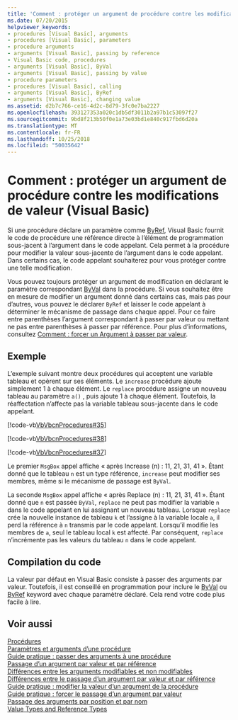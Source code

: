 ```yaml
---
title: 'Comment : protéger un argument de procédure contre les modifications de valeur (Visual Basic)'
ms.date: 07/20/2015
helpviewer_keywords:
- procedures [Visual Basic], arguments
- procedures [Visual Basic], parameters
- procedure arguments
- arguments [Visual Basic], passing by reference
- Visual Basic code, procedures
- arguments [Visual Basic], ByVal
- arguments [Visual Basic], passing by value
- procedure parameters
- procedures [Visual Basic], calling
- arguments [Visual Basic], ByRef
- arguments [Visual Basic], changing value
ms.assetid: d2b7c766-ce16-4d2c-8d79-3fc0e7ba2227
ms.openlocfilehash: 393127353a020c1db5df3011b2a97b1c53097f27
ms.sourcegitcommit: 9bd8f213b50f0e1a73e03bd1e840c917fbd6d20a
ms.translationtype: MT
ms.contentlocale: fr-FR
ms.lasthandoff: 10/25/2018
ms.locfileid: "50035642"
---
```

# <a name="how-to-protect-a-procedure-argument-against-value-changes-visual-basic"></a>Comment : protéger un argument de procédure contre les modifications de valeur (Visual Basic)
Si une procédure déclare un paramètre comme [ByRef](../../../../visual-basic/language-reference/modifiers/byref.md), Visual Basic fournit le code de procédure une référence directe à l’élément de programmation sous-jacent à l’argument dans le code appelant. Cela permet à la procédure pour modifier la valeur sous-jacente de l’argument dans le code appelant. Dans certains cas, le code appelant souhaiterez pour vous protéger contre une telle modification.  
  
 Vous pouvez toujours protéger un argument de modification en déclarant le paramètre correspondant [ByVal](../../../../visual-basic/language-reference/modifiers/byval.md) dans la procédure. Si vous souhaitez être en mesure de modifier un argument donné dans certains cas, mais pas pour d’autres, vous pouvez le déclarer `ByRef` et laisser le code appelant à déterminer le mécanisme de passage dans chaque appel. Pour ce faire entre parenthèses l’argument correspondant à passer par valeur ou mettant ne pas entre parenthèses à passer par référence. Pour plus d’informations, consultez [Comment : forcer un Argument à passer par valeur](./how-to-force-an-argument-to-be-passed-by-value.md).  
  
## <a name="example"></a>Exemple  
 L’exemple suivant montre deux procédures qui acceptent une variable tableau et opèrent sur ses éléments. Le `increase` procédure ajoute simplement 1 à chaque élément. Le `replace` procédure assigne un nouveau tableau au paramètre `a()` , puis ajoute 1 à chaque élément. Toutefois, la réaffectation n’affecte pas la variable tableau sous-jacente dans le code appelant.  
  
 [!code-vb[VbVbcnProcedures#35](./codesnippet/VisualBasic/how-to-protect-a-procedure-argument-against-value-changes_1.vb)]  
  
 [!code-vb[VbVbcnProcedures#38](./codesnippet/VisualBasic/how-to-protect-a-procedure-argument-against-value-changes_2.vb)]  
  
 [!code-vb[VbVbcnProcedures#37](./codesnippet/VisualBasic/how-to-protect-a-procedure-argument-against-value-changes_3.vb)]  
  
 Le premier `MsgBox` appel affiche « après Increase (n) : 11, 21, 31, 41 ». Étant donné que le tableau `n` est un type référence, `increase` peut modifier ses membres, même si le mécanisme de passage est `ByVal`.  
  
 La seconde `MsgBox` appel affiche « après Replace (n) : 11, 21, 31, 41 ». Étant donné que `n` est passée `ByVal`, `replace` ne peut pas modifier la variable `n` dans le code appelant en lui assignant un nouveau tableau. Lorsque `replace` crée la nouvelle instance de tableau `k` et l’assigne à la variable locale `a`, il perd la référence à `n` transmis par le code appelant. Lorsqu’il modifie les membres de `a`, seul le tableau local `k` est affecté. Par conséquent, `replace` n’incrémente pas les valeurs du tableau `n` dans le code appelant.  
  
## <a name="compiling-the-code"></a>Compilation du code  
 La valeur par défaut en Visual Basic consiste à passer des arguments par valeur. Toutefois, il est conseillé en programmation pour inclure le [ByVal](../../../../visual-basic/language-reference/modifiers/byval.md) ou [ByRef](../../../../visual-basic/language-reference/modifiers/byref.md) keyword avec chaque paramètre déclaré. Cela rend votre code plus facile à lire.  
  
## <a name="see-also"></a>Voir aussi  
 [Procédures](./index.md)  
 [Paramètres et arguments d’une procédure](./procedure-parameters-and-arguments.md)  
 [Guide pratique : passer des arguments à une procédure](./how-to-pass-arguments-to-a-procedure.md)  
 [Passage d’un argument par valeur et par référence](./passing-arguments-by-value-and-by-reference.md)  
 [Différences entre les arguments modifiables et non modifiables](./differences-between-modifiable-and-nonmodifiable-arguments.md)  
 [Différences entre le passage d’un argument par valeur et par référence](./differences-between-passing-an-argument-by-value-and-by-reference.md)  
 [Guide pratique : modifier la valeur d’un argument de la procédure](./how-to-change-the-value-of-a-procedure-argument.md)  
 [Guide pratique : forcer le passage d’un argument par valeur](./how-to-force-an-argument-to-be-passed-by-value.md)  
 [Passage des arguments par position et par nom](./passing-arguments-by-position-and-by-name.md)  
 [Value Types and Reference Types](../../../../visual-basic/programming-guide/language-features/data-types/value-types-and-reference-types.md)
